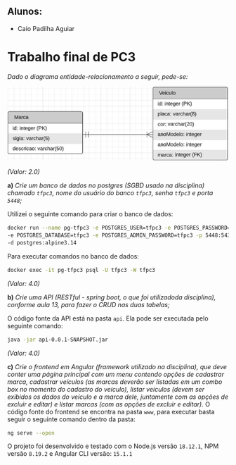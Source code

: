 ## Alunos:
- Caio Padilha Aguiar

# **Trabalho final de PC3**

*Dado o diagrama entidade-relacionamento a seguir, pede-se:*

![Diagrama entidade-relacionamento](diagrama.png)

*(Valor: 2.0)*

**a)** *Crie um banco de dados no postgres (SGBD usado na disciplina) chamado ``tfpc3``, nome do usuário do banco ``tfpc3``, senha ``tfpc3`` e porta ``5448``;*

Utilizei o seguinte comando para criar o banco de dados:
```sh
docker run --name pg-tfpc3 -e POSTGRES_USER=tfpc3 -e POSTGRES_PASSWORD=tfpc3 \
-e POSTGRES_DATABASE=tfpc3 -e POSTGRES_ADMIN_PASSWORD=tfpc3 -p 5448:5432 \
-d postgres:alpine3.14
```

Para executar comandos no banco de dados:
```sh
docker exec -it pg-tfpc3 psql -U tfpc3 -W tfpc3
```

*(Valor: 4.0)*

**b)** *Crie uma API (RESTful - spring boot, o que foi utilizadoda disciplina), conforme aula 13, para fazer o CRUD nas duas tabelas;*

O código fonte da API está na pasta ``api``.
Ela pode ser executada pelo seguinte comando:
```sh
java -jar api-0.0.1-SNAPSHOT.jar
```

*(Valor: 4.0)*

**c)** *Crie o frontend em Angular (framework utilizado na disciplina), que deve conter uma página principal com um menu contendo opções de cadastrar marca, cadastrar veículos (as marcas deverão ser listadas em um combo box no momento do cadastro do veículo), listar veículos (devem ser exibidos os dados do veículo e a marca dele, juntamente com as opções de excluir e editar) e listar marcas (com as opções de excluir e editar).*
O código fonte do frontend se encontra na pasta ``www``, para executar basta seguir o seguinte comando dentro da pasta:
```sh
ng serve --open
```
O projeto foi desenvolvido e testado com o Node.js versão ``18.12.1``, NPM versão ``8.19.2`` e Angular CLI versão: ``15.1.1``
